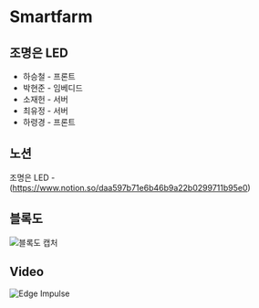 # Smartfarm

## 조명은 LED
* 하승철 - 프론트
* 박현준 - 임베디드
* 소재헌 - 서버
* 최유정 - 서버
* 하령경 - 프론트

## 노션
조명은 LED - (https://www.notion.so/daa597b71e6b46b9a22b0299711b95e0)

## 블록도
![블록도 캡처](https://github.com/sojaeheon/smartfarm/assets/144245586/ca9e0690-a9d5-4e6d-a17c-f9515fcfb069)

## Video
![Edge Impulse](https://youtu.be/chbItIeD0JI)
